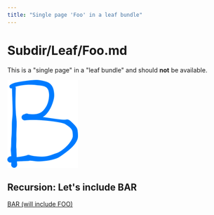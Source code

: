 ```yaml
---
title: "Single page 'Foo' in a leaf bundle"
---
```


# Subdir/Leaf/Foo.md

This is a "single page" in a "leaf bundle" and should **not** be available.

![This is Figure B (via Markdown)](img/b.png)

## Recursion: Let's include BAR

[BAR (will include FOO)](bar.md)
